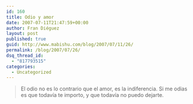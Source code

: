 ```yaml
---
id: 160
title: Odio y amor
date: 2007-07-11T21:47:59+00:00
author: Fran Diéguez
layout: post
published: true
guid: http://www.mabishu.com/blog/2007/07/11/26/
permalink: /blog/2007/07/26/
dsq_thread_id:
  - "817793515"
categories:
  - Uncategorized
---
```

<blockquote>El odio no es lo contrario que el amor, es la indiferencia. Si me odias es que todavía te importo, y que todavía no puedo dejarte. </blockquote>
